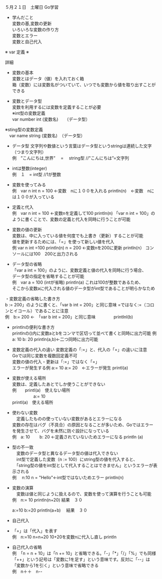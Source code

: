 ５月２１日　土曜日 Go学習　
- 学んだこと　<br>
変数の基,変数の更新<br>
いろいろな変数の作り方<br>
変数とエラー<br>
変数と自己代入<br>

※ var 定義 ※<br>

詳細<br>
- 変数の基本<br>
変数とはデータ（値）を入れておく箱<br>
 箱（変数）には変数名がついていて、いつでも変数から値を取り出すことができる<br>

- 変数とデータ型<br>
変数を利用するには変数を定義することが必要<br>
※int型の変数定義　<br>
 var number int 
    (変数名)　　（データ型）
    
※sting型の変数定義<br>
　var name string
  (変数名)　（データ型）
  
- データ型
文字列や数値という言葉はデータ型というstringは連続した文字（つまり文字列）<br>
例　”こんにちは,世界”　 = 　string型 //"こんにちは”=文字列

- intは整数(integer)<br>
例　１　= int型 //1が整数

- 変数を使ってみる<br>
例　var n int 
  n = 100 ←変数　nに１００を入れる
  println(n)　←変数　nには１００が入っている
  
- 定義と代入<br>
例　var n int = 100 ←変数nを定義して100
  println(n) 
  「var n int = 100」のように書くことで、変数の定義と代入を同時に行うことが可能

- 変数の値の更新<br>
変数は、中に入っている値を何度でも上書き（更新）することが可能<br>
値を更新するためには、「=」を使って新しい値を代入<br>
例 var n int =100
   println(n)
   n = 200 ←変数nを200に更新
   println(n）
  コンソールには100　200と出力される

- データ型の省略<br>
「var a int = 100」のように、変数定義と値の代入を同時に行う場合、<br>データ型の指定を省略することが可能<br>
例　var a = 100
  (intが省略)
  println(a)
  これは100が整数であるため、<br>
  そこから変数aに代入される値のデータ型がint型であることが明らかなため<br>
  
・変数定義の省略した書き方  
b := 200」のように書くと、「var b int = 200」と同じ意味
=ではなく:=（コロンとイコール）であることに注意<br>
例　b:= 200 ←　「var b int = 200」と同じ意味
　　　　printlnl(b)

- printlnの便利な書き方<br>
printlnの()内に変数aとbをコンマで区切って並べて書くと同時に出力可能
例　a: 10
  b: 20
 println(a,b)←二つ同時に出力可能
 
- 変数定義の代入の違い
変数定義の「:=」と、代入の「=」の違いに注意<br>
Goでは同じ変数を複数回定義不可<br>
変数の値の代入・更新は「:=」ではなく「=」<br>
エラーが発生する例
a:= 10
a:= 20　←エラーが発生
printl(a)

- 変数が使える場所<br>
変数は、定義したあとでしか使うことができない<br>
例　　printl(a)　使えない場所<br>
　　　　　a:= 10<br>
  printl(a)　使える場所<br>
 
- 使わない変数<br>
　定義したものの使っていない変数があるとエラーになる<br>
 変数の存在はバグ（不具合）の原因となることが多いため、Goではエラーを発生させて、バグを未然に防ぐ設計になっている<br>
 例　a: 10
  　　b: 20 ←定義されていないためエラーになる
   println (a)
 
- 型の不一致<br>
　変数のデータ型と異なるデータ型の値は代入できない<br>
　int型で定義した変数（n := 100）にstring型の値を代入すると、<br>
　「string型の値をint型として代入することはできません」というエラーが表示される<br>
 例　 n:10
    n =  "Hello"←int型ではないためエラー
    println(n)
 
- 変数の演算<br>
　変数は値と同じように扱えるので、変数を使って演算を行うことも可能 <br>
例　n:= 10
  println(n+20)
  結果　３０
  
  a:=10
  b:=20
  println(a+b)
 　結果　３０
 
- 自己代入　<br>
- 「=」は「代入」を表す<br>
  例　n:=10
    n=n+20 10+20を変数nに代入し直し
    println
 　
 - 自己代入の省略<br>
 例　「n = n + 10」は「n += 10」と省略できる。「-」「*」「/」「%」でも同様<br>
 「++」という記号は「変数に1を足す」という意味です。反対に「--」は「変数から1を引く」という意味で省略できる<br>
 例　n＋＋　n--
 
 
